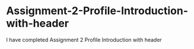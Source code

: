 # Assignment-2-Profile-Introduction-with-header
I have completed Assignment 2 Profile Introduction with header
